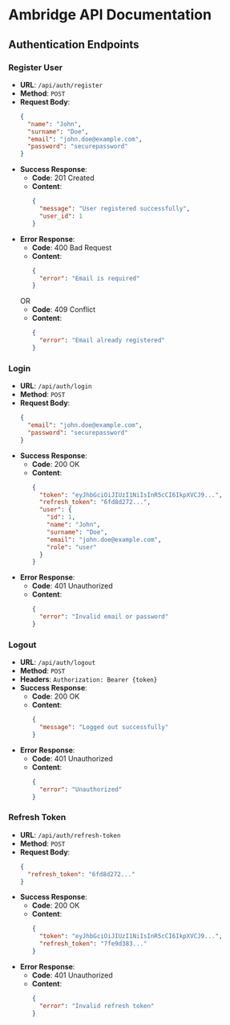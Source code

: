 # Ambridge API Documentation

## Authentication Endpoints

### Register User
- **URL**: `/api/auth/register`
- **Method**: `POST`
- **Request Body**:
  ```json
  {
    "name": "John",
    "surname": "Doe",
    "email": "john.doe@example.com",
    "password": "securepassword"
  }
  ```
- **Success Response**:
  - **Code**: 201 Created
  - **Content**:
    ```json
    {
      "message": "User registered successfully",
      "user_id": 1
    }
    ```
- **Error Response**:
  - **Code**: 400 Bad Request
  - **Content**:
    ```json
    {
      "error": "Email is required"
    }
    ```
  OR
  - **Code**: 409 Conflict
  - **Content**:
    ```json
    {
      "error": "Email already registered"
    }
    ```

### Login
- **URL**: `/api/auth/login`
- **Method**: `POST`
- **Request Body**:
  ```json
  {
    "email": "john.doe@example.com",
    "password": "securepassword"
  }
  ```
- **Success Response**:
  - **Code**: 200 OK
  - **Content**:
    ```json
    {
      "token": "eyJhbGciOiJIUzI1NiIsInR5cCI6IkpXVCJ9...",
      "refresh_token": "6fd8d272...",
      "user": {
        "id": 1,
        "name": "John",
        "surname": "Doe",
        "email": "john.doe@example.com",
        "role": "user"
      }
    }
    ```
- **Error Response**:
  - **Code**: 401 Unauthorized
  - **Content**:
    ```json
    {
      "error": "Invalid email or password"
    }
    ```

### Logout
- **URL**: `/api/auth/logout`
- **Method**: `POST`
- **Headers**: `Authorization: Bearer {token}`
- **Success Response**:
  - **Code**: 200 OK
  - **Content**:
    ```json
    {
      "message": "Logged out successfully"
    }
    ```
- **Error Response**:
  - **Code**: 401 Unauthorized
  - **Content**:
    ```json
    {
      "error": "Unauthorized"
    }
    ```

### Refresh Token
- **URL**: `/api/auth/refresh-token`
- **Method**: `POST`
- **Request Body**:
  ```json
  {
    "refresh_token": "6fd8d272..."
  }
  ```
- **Success Response**:
  - **Code**: 200 OK
  - **Content**:
    ```json
    {
      "token": "eyJhbGciOiJIUzI1NiIsInR5cCI6IkpXVCJ9...",
      "refresh_token": "7fe9d383..."
    }
    ```
- **Error Response**:
  - **Code**: 401 Unauthorized
  - **Content**:
    ```json
    {
      "error": "Invalid refresh token"
    }
    ```